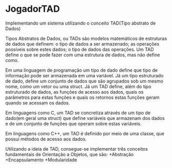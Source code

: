 # JogadorTAD
Implementando um sistema utilizando o conceito TAD(Tipo abstrato de Dados)

Tipos Abstratos de Dados, ou TADs são modelos matemáticos de estruturas de dados que definem:
o tipo de dados a ser armazenado;
as operações possíveis sobre estes dados;
o tipo de dados das operações.
Um TAD define o que se pode fazer com uma estrutura de dados, mas não define como.

Em uma linguagem de programação um tipo de dado define que tipo de informação pode ser armazenada em uma variável. Já um tipo estruturado de dado, define um conjunto de dados que são agrupados sob um mesmo nome, como um vetor ou uma struct.
Já um TAD define, além do tipo estruturado de dados,  as funções de acesso aos dados, quais os parâmetros para estas funções e quais os retornos estas funções geram quando se acessam os dados.

Em linguagens como C, um TAD se concretiza através de um tipo de dado(em geral uma struct) que define variáveis que armazenam dos dados e de um conjunto de funções que operam sobre estas variáveis.

Em linguagens como C++, um TAD é definido por meio de uma classe, que possui métodos de acesso aos dados.

Utilizando a ideia de TAD, consegue-se implementar três conceitos fundamentais de Orientação a Objetos, que são:
  +Abstração 
  +Encapsulamento
  +Modularidade
